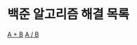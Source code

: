 #  백준 알고리즘 해결 목록

[A + B](https://www.acmicpc.net/problem/1000)
[A / B](https://www.acmicpc.net/problem/1008)
